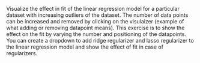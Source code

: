 Visualize the effect in fit of the linear regression model for a particular dataset with increasing outliers of the dataset. The number of data points can be increased and removed by clicking on the visulaizer (example of what adding or removing datapoint means). This exercise is to show the effect on the fit by varying the number and positioning of the datapoints. You can create a dropdown to add ridge regularizer and lasso regularizer to the linear regression model and show the effect of fit in case of regularizers.
